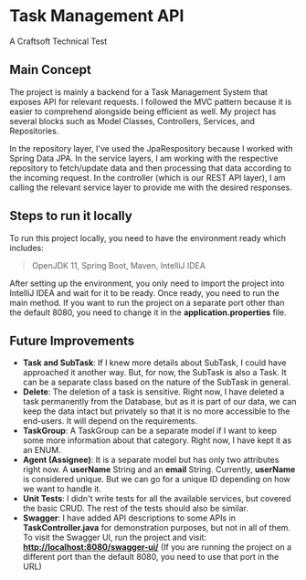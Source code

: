 # Task Management API

A Craftsoft Technical Test

## Main Concept
The project is mainly a backend for a Task Management System that exposes API for relevant requests. I followed the MVC pattern because it is easier to comprehend alongside being efficient as well. My project has several blocks such as Model Classes, Controllers, Services, and Repositories. 

In the repository layer, I've used the JpaRespository because I worked with Spring Data JPA.
In the service layers, I am working with the respective repository to fetch/update data and then processing that data according to the incoming request.
In the controller (which is our REST API layer), I am calling the relevant service layer to provide me with the desired responses.



## Steps to run it locally
To run this project locally, you need to have the environment ready which includes:
> OpenJDK 11, Spring Boot, Maven, IntelliJ IDEA

After setting up the environment, you only need to import the project into IntelliJ IDEA and wait for it to be ready. Once ready, you need to run the main method. If you want to run the project on a separate port other than the default 8080, you need to change it in the **application.properties** file.


## Future Improvements

- **Task and SubTask**: If I knew more details about SubTask, I could have approached it another way. But, for now, the SubTask is also a Task. It can be a separate class based on the nature of the SubTask in general.
- **Delete**: The deletion of a task is sensitive. Right now, I have deleted a task permanently from the Database, but as it is part of our data, we can keep the data intact but privately so that it is no more accessible to the end-users. It will depend on the requirements.
- **TaskGroup**: A TaskGroup can be a separate model if I want to keep some more information about that category. Right now, I have kept it as an ENUM.
- **Agent (Assignee)**: It is a separate model but has only two attributes right now. A **userName** String and an **email** String. Currently, **userName** is considered unique. But we can go for a unique ID depending on how we want to handle it.
- **Unit Tests**: I didn't write tests for all the available services, but covered the basic CRUD. The rest of the tests should also be similar.
- **Swagger**: I have added API descriptions to some APIs in **TaskController.java**  for demonstration purposes, but not in all of them. To visit the Swagger UI, run the project and visit: **[http://localhost:8080/swagger-ui/](http://localhost:8080/swagger-ui/)** (If you are running the project on a different port than the default 8080, you need to use that port in the URL)



